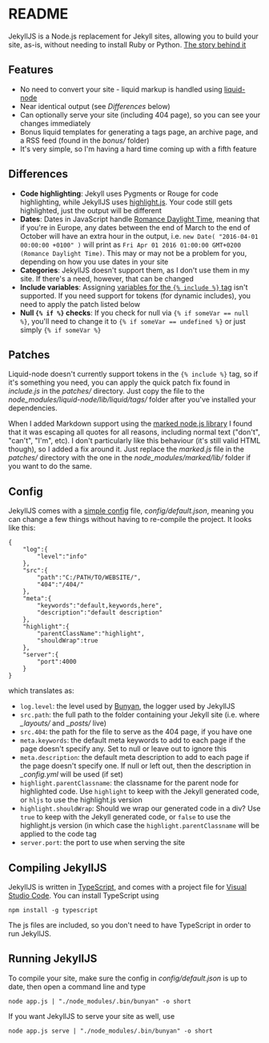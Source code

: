 # README #

JekyllJS is a Node.js replacement for Jekyll sites, allowing you to build your site, as-is, without needing to install Ruby or Python. [The story behind it](http://divillysausages.com/2016/01/24/leaving-jekyll-behind/)

## Features ##

- No need to convert your site - liquid markup is handled using [liquid-node](https://github.com/sirlantis/liquid-node)
- Near identical output (see *Differences* below)
- Can optionally serve your site (including 404 page), so you can see your changes immediately
- Bonus liquid templates for generating a tags page, an archive page, and a RSS feed (found in the *bonus/* folder)
- It's very simple, so I'm having a hard time coming up with a fifth feature

## Differences ##

- **Code highlighting**: Jekyll uses Pygments or Rouge for code highlighting, while JekyllJS uses [highlight.js](https://highlightjs.org/). Your code still gets highlighted, just the output will be different
- **Dates**: Dates in JavaScript handle [Romance Daylight Time](https://en.wikipedia.org/wiki/Central_European_Time), meaning that if you're in Europe, any dates between the end of March to the end of October will have an extra hour in the output, i.e. `new Date( "2016-04-01 00:00:00 +0100" )` will print as `Fri Apr 01 2016 01:00:00 GMT+0200 (Romance Daylight Time)`. This may or may not be a problem for you, depending on how you use dates in your site
- **Categories**: JekyllJS doesn't support them, as I don't use them in my site. If there's a need, however, that can be changed
- **Include variables**: Assigning [variables for the `{% include %}` tag](http://jekyllrb.com/docs/templates/#includes) isn't supported. If you need support for tokens (for dynamic includes), you need to apply the patch listed below
- **Null `{% if %}` checks**: If you check for null via `{% if someVar == null %}`, you'll need to change it to `{% if someVar == undefined %}` or just simply `{% if someVar %}`

## Patches ##

Liquid-node doesn't currently support tokens in the `{% include %}` tag, so if it's something you need, you can apply the quick patch fix found in *include.js* in the *patches/* directory. Just copy the file to the *node_modules/liquid-node/lib/liquid/tags/* folder after you've installed your dependencies.

When I added Markdown support using the [marked node.js library](https://github.com/chjj/marked) I found that it was escaping all quotes for all reasons, including normal text ("don't", "can't", "I'm", etc). I don't particularly like this behaviour (it's still valid HTML though), so I added a fix around it. Just replace the *marked.js* file in the *patches/* directory with the one in the *node_modules/marked/lib/* folder if you want to do the same.

## Config ##

JekyllJS comes with a [simple config](https://github.com/lorenwest/node-config) file, *config/default.json*, meaning you can change a few things without having to re-compile the project. It looks like this:

```
{
	"log":{
		"level":"info"
	},
	"src":{
		"path":"C:/PATH/TO/WEBSITE/",
		"404":"/404/"
	},
	"meta":{
		"keywords":"default,keywords,here",
		"description":"default description"
	},
	"highlight":{
		"parentClassName":"highlight",
		"shouldWrap":true
	},
	"server":{
		"port":4000
	}
}
```

which translates as:

- `log.level`: the level used by [Bunyan](https://github.com/trentm/node-bunyan), the logger used by JekyllJS
- `src.path`: the full path to the folder containing your Jekyll site (i.e. where *_layouts/* and *_posts/* live)
- `src.404`: the path for the file to serve as the 404 page, if you have one
- `meta.keywords`: the default meta keywords to add to each page if the page doesn't specify any. Set to null or leave out to ignore this
- `meta.description`: the default meta description to add to each page if the page doesn't specify one. If null or left out, then the description in *_config.yml* will be used (if set)
- `highlight.parentClassname`: the classname for the parent node for highlighted code. Use `highlight` to keep with the Jekyll generated code, or `hljs` to use the highlight.js version
- `highlight.shouldWrap`: Should we wrap our generated code in a div? Use `true` to keep with the Jekyll generated code, or `false` to use the highlight.js version (in which case the `highlight.parentClassname` will be applied to the code tag
- `server.port`: the port to use when serving the site

## Compiling JekyllJS ##

JekyllJS is written in [TypeScript](http://www.typescriptlang.org/), and comes with a project file for [Visual Studio Code](https://code.visualstudio.com/). You can install TypeScript using 

```npm install -g typescript```

The js files are included, so you don't need to have TypeScript in order to run JekyllJS.

## Running JekyllJS ##

To compile your site, make sure the config in *config/default.json* is up to date, then open a command line and type

```node app.js | "./node_modules/.bin/bunyan" -o short```

If you want JekyllJS to serve your site as well, use

```node app.js serve | "./node_modules/.bin/bunyan" -o short```